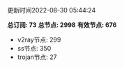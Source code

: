 更新时间2022-08-30 05:44:24

**总订阅: 73**
**总节点: 2998**
**有效节点: 676**
- v2ray节点: 299
- ss节点: 350
- trojan节点: 27
